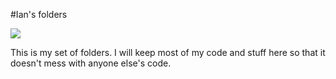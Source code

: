 #Ian's folders

![](http://www.championcarcovers.com/images/Accessories/MM-2.jpg)

This is my set of folders.
I will keep most of my code and stuff here so that it doesn't mess with anyone else's code.
